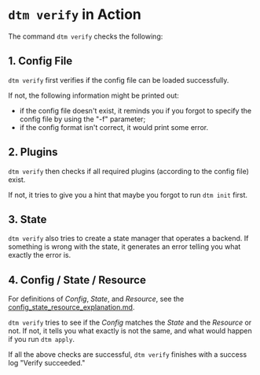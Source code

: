 # `dtm verify` in Action

The command `dtm verify` checks the following:

## 1. Config File

`dtm verify` first verifies if the config file can be loaded successfully.

If not, the following information might be printed out:

- if the config file doesn't exist, it reminds you if you forgot to specify the config file by using the "-f" parameter;
- if the config format isn't correct, it would print some error.

## 2. Plugins

`dtm verify` then checks if all required plugins (according to the config file) exist.

If not, it tries to give you a hint that maybe you forgot to run `dtm init` first.

## 3. State

`dtm verify` also tries to create a state manager that operates a backend. If something is wrong with the state, it generates an error telling you what exactly the error is.

## 4. Config / State / Resource

For definitions of _Config_, _State_, and _Resource_, see the [config_state_resource_explanation.md](../core_concepts.md).

`dtm verify` tries to see if the _Config_ matches the _State_ and the _Resource_ or not. If not, it tells you what exactly is not the same, and what would happen if you run `dtm apply`.

If all the above checks are successful, `dtm verify` finishes with a success log "Verify succeeded."
